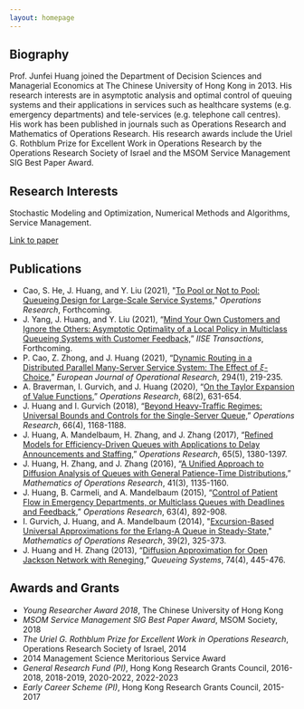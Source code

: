 ```yaml
---
layout: homepage
---
```


## Biography

Prof. Junfei Huang joined the Department of Decision Sciences and Managerial Economics at The Chinese University of Hong Kong in 2013. His research interests are in asymptotic analysis and optimal control of queuing systems and their applications in services such as healthcare systems (e.g. emergency departments) and tele-services (e.g. telephone call centres). His work has been published in journals such as Operations Research and Mathematics of Operations Research. His research awards include the Uriel G. Rothblum Prize for Excellent Work in Operations Research by the Operations Research Society of Israel and the MSOM Service Management SIG Best Paper Award.

## Research Interests

Stochastic Modeling and Optimization, Numerical Methods and Algorithms, Service Management.

<!-- ## Working Papers

- Gao X., J. Huang and J. Zhang. "[Optimal Control of Omnichannel Service Systemswith Delivery Guarantees,](./papers/GaoHuangZhang_2021.pdf)"
- Gao X. and J. Huang"[Optimal Control of Make-to-Stock Systems](./papers/GaoHuang_2021.pdf)" -->
[Link to paper](./papers/CaoHeHuangLiu_OR2021.pdf)

## Publications

- Cao, S. He, J. Huang, and Y. Liu (2021), "[To Pool or Not to Pool: Queueing Design for Large-Scale Service Systems,](https://doi.org/10.1287/opre.2019.1976)" *Operations Research*, Forthcoming.
- J. Yang, J. Huang, and Y. Liu (2021), “[Mind Your Own Customers and Ignore the Others: Asymptotic Optimality of a Local Policy in Multiclass Queueing Systems with Customer Feedback,](https://www.tandfonline.com/doi/full/10.1080/24725854.2021.1952358)” *IISE Transactions*, Forthcoming.
- P. Cao, Z. Zhong, and J. Huang (2021), “[Dynamic Routing in a Distributed Parallel Many-Server Service System: The Effect of $\xi$-Choice,](https://doi.org/10.1016/j.ejor.2021.01.026)” *European Journal of Operational Research*, 294(1), 219-235.
- A. Braverman, I. Gurvich, and J. Huang (2020), “[On the Taylor Expansion of Value Functions,](https://doi.org/10.1287/opre.2019.1903)” *Operations Research*, 68(2), 631-654.
- J. Huang and I. Gurvich (2018), “[Beyond Heavy-Traffic Regimes: Universal Bounds and Controls for the Single-Server Queue,](https://doi.org/10.1287/opre.2017.1715)” *Operations Research*, 66(4), 1168-1188.
- J. Huang, A. Mandelbaum, H. Zhang, and J. Zhang (2017), “[Refined Models for Efficiency-Driven Queues with Applications to Delay Announcements and Staffing,](https://doi.org/10.1287/opre.2017.1619)” *Operations Research*, 65(5), 1380-1397.
- J. Huang, H. Zhang, and J. Zhang (2016), “[A Unified Approach to Diffusion Analysis of Queues with General Patience-Time Distributions,](https://doi.org/10.1287/moor.2015.0772)” *Mathematics of Operations Research*, 41(3), 1135-1160.
- J. Huang, B. Carmeli, and A. Mandelbaum (2015), “[Control of Patient Flow in Emergency Departments, or Multiclass Queues with Deadlines and Feedback,](https://doi.org/10.1287/opre.2015.1389)” *Operations Research*, 63(4), 892-908.
- I. Gurvich, J. Huang, and A. Mandelbaum (2014), "[Excursion-Based Universal Approximations for the Erlang-A Queue in Steady-State,](https://doi.org/10.1287/moor.2013.0606)" *Mathematics of Operations Research*, 39(2), 325-373.
- J. Huang and H. Zhang (2013), “[Diffusion Approximation for Open Jackson Network with Reneging,](https://link.springer.com/article/10.1007/s11134-012-9335-5)” *Queueing Systems*, 74(4), 445-476.

## Awards and Grants

- *Young Researcher Award 2018*, The Chinese University of Hong Kong
- *MSOM Service Management SIG Best Paper Award*, MSOM Society, 2018
- *The Uriel G. Rothblum Prize for Excellent Work in Operations Research*, Operations Research Society of Israel, 2014
- 2014 Management Science Meritorious Service Award
- *General Research Fund (PI)*, Hong Kong Research Grants Council, 2016-2018, 2018-2019, 2020-2022, 2022-2023
- *Early Career Scheme (PI)*, Hong Kong Research Grants Council, 2015-2017